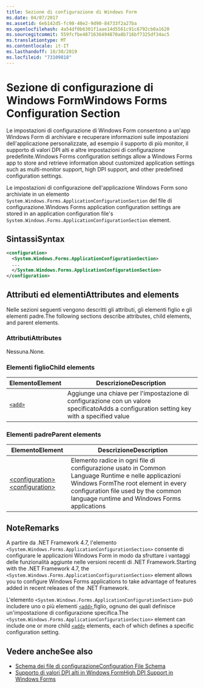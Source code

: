 ```yaml
---
title: Sezione di configurazione di Windows Form
ms.date: 04/07/2017
ms.assetid: 6eb142d5-fc98-40e2-9d90-84733f2a27ba
ms.openlocfilehash: 4a54df0b6301f1aae14d5561c91c6792cb0a1620
ms.sourcegitcommit: 559fcfbe4871636494870a8b716bf7325df34ac5
ms.translationtype: MT
ms.contentlocale: it-IT
ms.lasthandoff: 10/30/2019
ms.locfileid: "73109818"
---
```

# <a name="windows-forms-configuration-section"></a><span data-ttu-id="9dfe9-102">Sezione di configurazione di Windows Form</span><span class="sxs-lookup"><span data-stu-id="9dfe9-102">Windows Forms Configuration Section</span></span>
<span data-ttu-id="9dfe9-103">Le impostazioni di configurazione di Windows Form consentono a un'app Windows Form di archiviare e recuperare informazioni sulle impostazioni dell'applicazione personalizzate, ad esempio il supporto di più monitor, il supporto di valori DPI alti e altre impostazioni di configurazione predefinite.</span><span class="sxs-lookup"><span data-stu-id="9dfe9-103">Windows Forms configuration settings allow a Windows Forms app to store and retrieve information about customized application settings such as multi-monitor support, high DPI support, and other predefined configuration settings.</span></span>

<span data-ttu-id="9dfe9-104">Le impostazioni di configurazione dell'applicazione Windows Form sono archiviate in un elemento `System.Windows.Forms.ApplicationConfigurationSection` del file di configurazione.</span><span class="sxs-lookup"><span data-stu-id="9dfe9-104">Windows Forms application configuration settings are stored in an application configuration file's `System.Windows.Forms.ApplicationConfigurationSection` element.</span></span>

## <a name="syntax"></a><span data-ttu-id="9dfe9-105">Sintassi</span><span class="sxs-lookup"><span data-stu-id="9dfe9-105">Syntax</span></span>

```xml
<configuration>
  <System.Windows.Forms.ApplicationConfigurationSection>
  ...
  </System.Windows.Forms.ApplicationConfigurationSection>
</configuration>
```

## <a name="attributes-and-elements"></a><span data-ttu-id="9dfe9-106">Attributi ed elementi</span><span class="sxs-lookup"><span data-stu-id="9dfe9-106">Attributes and elements</span></span>

<span data-ttu-id="9dfe9-107">Nelle sezioni seguenti vengono descritti gli attributi, gli elementi figlio e gli elementi padre.</span><span class="sxs-lookup"><span data-stu-id="9dfe9-107">The following sections describe attributes, child elements, and parent elements.</span></span>

### <a name="attributes"></a><span data-ttu-id="9dfe9-108">Attributi</span><span class="sxs-lookup"><span data-stu-id="9dfe9-108">Attributes</span></span>

<span data-ttu-id="9dfe9-109">Nessuna.</span><span class="sxs-lookup"><span data-stu-id="9dfe9-109">None.</span></span>

### <a name="child-elements"></a><span data-ttu-id="9dfe9-110">Elementi figlio</span><span class="sxs-lookup"><span data-stu-id="9dfe9-110">Child elements</span></span>

<span data-ttu-id="9dfe9-111">Elemento</span><span class="sxs-lookup"><span data-stu-id="9dfe9-111">Element</span></span>  |<span data-ttu-id="9dfe9-112">Descrizione</span><span class="sxs-lookup"><span data-stu-id="9dfe9-112">Description</span></span> |
---------|---------|
[`<add>`](windows-forms-add-configuration-element.md) | <span data-ttu-id="9dfe9-113">Aggiunge una chiave per l'impostazione di configurazione con un valore specificato</span><span class="sxs-lookup"><span data-stu-id="9dfe9-113">Adds a configuration setting key with a specified value</span></span> |

### <a name="parent-elements"></a><span data-ttu-id="9dfe9-114">Elementi padre</span><span class="sxs-lookup"><span data-stu-id="9dfe9-114">Parent elements</span></span>

<span data-ttu-id="9dfe9-115">Elemento</span><span class="sxs-lookup"><span data-stu-id="9dfe9-115">Element</span></span>  |<span data-ttu-id="9dfe9-116">Descrizione</span><span class="sxs-lookup"><span data-stu-id="9dfe9-116">Description</span></span> |
---------|---------|
[<span data-ttu-id="9dfe9-117">\<configuration></span><span class="sxs-lookup"><span data-stu-id="9dfe9-117">\<configuration></span></span>](../configuration-element.md) | <span data-ttu-id="9dfe9-118">Elemento radice in ogni file di configurazione usato in Common Language Runtime e nelle applicazioni Windows Form</span><span class="sxs-lookup"><span data-stu-id="9dfe9-118">The root element in every configuration file used by the common language runtime and Windows Forms applications</span></span> |

## <a name="remarks"></a><span data-ttu-id="9dfe9-119">Note</span><span class="sxs-lookup"><span data-stu-id="9dfe9-119">Remarks</span></span>

<span data-ttu-id="9dfe9-120">A partire da .NET Framework 4.7, l'elemento `<System.Windows.Forms.ApplicationConfigurationSection>` consente di configurare le applicazioni Windows Form in modo da sfruttare i vantaggi delle funzionalità aggiunte nelle versioni recenti di .NET Framework.</span><span class="sxs-lookup"><span data-stu-id="9dfe9-120">Starting with the .NET Framework 4.7, the `<System.Windows.Forms.ApplicationConfigurationSection>` element allows you to configure Windows Forms applications to take advantage of features added in recent releases of the .NET Framework.</span></span> 

<span data-ttu-id="9dfe9-121">L'elemento `<System.Windows.Forms.ApplicationConfigurationSection>` può includere uno o più elementi [ `<add>` ](windows-forms-add-configuration-element.md) figlio, ognuno dei quali definisce un'impostazione di configurazione specifica.</span><span class="sxs-lookup"><span data-stu-id="9dfe9-121">The `<System.Windows.Forms.ApplicationConfigurationSection>` element can include one or more child [`<add>`](windows-forms-add-configuration-element.md) elements, each of which defines a specific configuration setting.</span></span>

## <a name="see-also"></a><span data-ttu-id="9dfe9-122">Vedere anche</span><span class="sxs-lookup"><span data-stu-id="9dfe9-122">See also</span></span>

- [<span data-ttu-id="9dfe9-123">Schema dei file di configurazione</span><span class="sxs-lookup"><span data-stu-id="9dfe9-123">Configuration File Schema</span></span>](../index.md)
- [<span data-ttu-id="9dfe9-124">Supporto di valori DPI alti in Windows Form</span><span class="sxs-lookup"><span data-stu-id="9dfe9-124">High DPI Support in Windows Forms</span></span>](../../../winforms/high-dpi-support-in-windows-forms.md)
